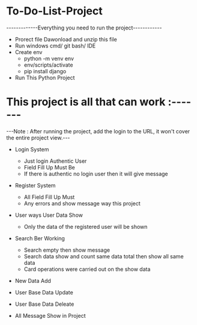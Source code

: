 # To-Do-List-Project

-------------Everything you need to run the project------------
* Prorect file Dawonload and unzip this file
* Run windows cmd/ git bash/ IDE
* Create env
  - python -m venv env
  - env/scripts/activate
  - pip install django
* Run This Python Project


# This project is all that can work :-------

---Note :  After running the project, add the login to the URL, it won't cover the entire project view.---

* Login System
  - Just login Authentic User
  - Field Fill Up Must Be
  - If there is authentic no login user then it will give message
    
* Register System
  - All Field Fill Up Must
  - Any errors and show message way this project
    
* User ways User Data Show
  - Only the data of the registered user will be shown
    
* Search Ber Working
  - Search empty then show message
  - Search data show and count same data total then show all same data
  - Card operations were carried out on the show data
    
* New Data Add
* User Base Data Update
* User Base Data Deleate
* All Message Show in Project 
